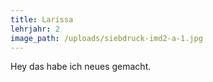 ```yaml
---
title: Larissa
lehrjahr: 2
image_path: /uploads/siebdruck-imd2-a-1.jpg
---
```


Hey das habe ich neues gemacht.